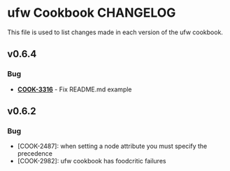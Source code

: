 ufw Cookbook CHANGELOG
======================
This file is used to list changes made in each version of the ufw cookbook.


v0.6.4
------
### Bug
- **[COOK-3316](https://tickets.opscode.com/browse/COOK-3316)** - Fix README.md example

v0.6.2
------
### Bug
- [COOK-2487]: when setting a node attribute you must specify the precedence
- [COOK-2982]: ufw cookbook has foodcritic failures
